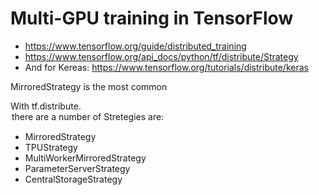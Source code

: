 
# Multi-GPU training in TensorFlow

* https://www.tensorflow.org/guide/distributed_training
* https://www.tensorflow.org/api_docs/python/tf/distribute/Strategy
* And for Kereas: https://www.tensorflow.org/tutorials/distribute/keras

MirroredStrategy is the most common

With tf.distribute.<option> there are a number of Stretegies are:
* MirroredStrategy
* TPUStrategy
* MultiWorkerMirroredStrategy
* ParameterServerStrategy
* CentralStorageStrategy
